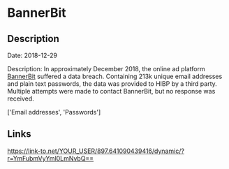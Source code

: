 # BannerBit

## Description

Date: 2018-12-29

Description:
In approximately December 2018, the online ad platform <a href="https://bannerbit.com/" target="_blank" rel="noopener">BannerBit</a> suffered a data breach. Containing 213k unique email addresses and plain text passwords, the data was provided to HIBP by a third party. Multiple attempts were made to contact BannerBit, but no response was received.


['Email addresses', 'Passwords']

## Links

https://link-to.net/YOUR_USER/897.641090439416/dynamic/?r=YmFubmVyYml0LmNvbQ==